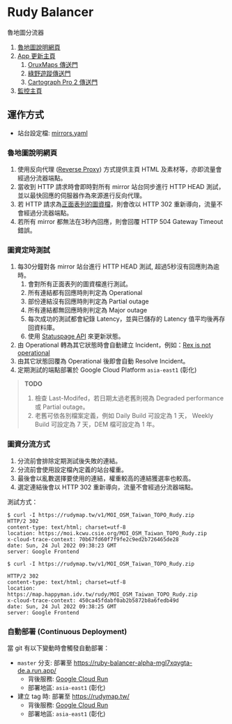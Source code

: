 # Rudy Balancer

魯地圖分流器

1. [魯地圖說明網頁](https://rudymap.tw/)
1. [App 更新主頁](https://rudymap.tw/app)
   1. [OruxMaps 傳送門](https://rudymap.tw/app/oruxmaps)
   1. [綠野遊蹤傳送門](https://rudymap.tw/app/gts)
   1. [Cartograph Pro 2 傳送門](https://rudymap.tw/app/carto)
1. [監控主頁](https://rudymap.statuspage.io/)

## 運作方式

- 站台設定檔: [mirrors.yaml](https://github.com/outdoorsafetylab/rudy-balancer/blob/master/config/mirrors.yaml)

### 魯地圖說明網頁

1. 使用反向代理 ([Reverse Proxy](https://pkg.go.dev/net/http/httputil#ReverseProxy)) 方式提供主頁 HTML 及素材等，亦即流量會經過分流器端點。
1. 當收到 HTTP 請求時會即時對所有 mirror 站台同步進行 HTTP HEAD 測試，並以最快回應的伺服器作為來源進行反向代理。
1. 若 HTTP 請求為[正面表列的圖資檔](https://github.com/outdoorsafetylab/rudy-balancer/blob/master/config/mirrors.yaml)，則會改以 HTTP 302 重新導向，流量不會經過分流器端點。
1. 若所有 mirror 都無法在3秒內回應，則會回覆 HTTP 504 Gateway Timeout 錯誤。

### 圖資定時測試

1. 每30分鐘對各 mirror 站台進行 HTTP HEAD 測試, 超過5秒沒有回應則為逾時。
   1. 會對所有正面表列的圖資檔進行測試。
   1. 所有連結都有回應時則判定為 Operational
   1. 部份連結沒有回應時則判定為 Partial outage
   1. 所有連結都無回應時則判定為 Major outage
   1. 每次成功的測試都會紀錄 Latency，並與已儲存的 Latency 值平均後再存回資料庫。
   1. 使用 [Statuspage API](https://developer.statuspage.io/) 來更新狀態。
1. 由 Operational 轉為其它狀態時會自動建立 Incident，例如：[Rex is not operational](https://rudymap.statuspage.io/incidents/blp2ytvrjg05)
1. 由其它狀態回覆為 Operational 後即會自動 Resolve Incident。
1. 定期測試的端點部署於 Google Cloud Platform `asia-east1` (彰化)

> **TODO**
>
> 1. 檢查 Last-Modifed，若日期太過老舊則視為 Degraded performance 或 Partial outage。
> 1. 老舊可依各別檔案定義，例如 Daily Build 可設定為 1 天， Weekly Build 可設定為 7 天，DEM 檔可設定為 1 年。

### 圖資分流方式

1. 分流前會排除定期測試後失敗的連結。
1. 分流前會使用設定檔內定義的站台權重。
1. 最後會以亂數選擇要使用的連結，權重較高的連結獲選率也較高。
1. 選定連結後會以 HTTP 302 重新導向，流量不會經過分流器端點。

測試方式：

```shell
$ curl -I https://rudymap.tw/v1/MOI_OSM_Taiwan_TOPO_Rudy.zip
HTTP/2 302 
content-type: text/html; charset=utf-8
location: https://moi.kcwu.csie.org/MOI_OSM_Taiwan_TOPO_Rudy.zip
x-cloud-trace-context: 70b67fd60f7f9fe2c9ed2b726465de28
date: Sun, 24 Jul 2022 09:38:23 GMT
server: Google Frontend

$ curl -I https://rudymap.tw/v1/MOI_OSM_Taiwan_TOPO_Rudy.zip

HTTP/2 302 
content-type: text/html; charset=utf-8
location: https://map.happyman.idv.tw/rudy/MOI_OSM_Taiwan_TOPO_Rudy.zip
x-cloud-trace-context: 450ca45fdabf0ab2b5872b8a6fedb49d
date: Sun, 24 Jul 2022 09:38:25 GMT
server: Google Frontend
```

### 自動部署 (Continuous Deployment)

當 git 有以下變動時會觸發自動部署：

* `master` 分支: 部署至 https://ruby-balancer-alpha-mgl7xqygta-de.a.run.app/
  * 背後服務: [Google Cloud Run](https://cloud.google.com/run)
  * 部署地區: `asia-east1` (彰化)
* 建立 tag 時: 部署至 https://rudymap.tw/
  * 背後服務: [Google Cloud Run](https://cloud.google.com/run)
  * 部署地區: `asia-east1` (彰化)
